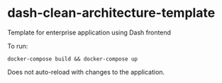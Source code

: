 # dash-clean-architecture-template
Template for enterprise application using Dash frontend


To run:

    docker-compose build && docker-compose up

Does not auto-reload with changes to the application.